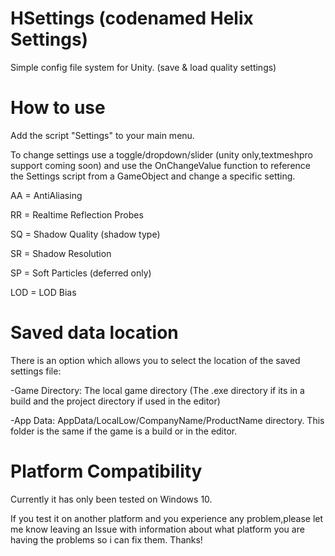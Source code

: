 # HSettings (codenamed Helix Settings)
 Simple config file system for Unity. (save & load quality settings)
 
# How to use
  Add the script "Settings" to your main menu.
  
  To change settings use a toggle/dropdown/slider (unity only,textmeshpro support coming soon) and use the OnChangeValue function to reference the Settings script from
  a GameObject and change a specific setting.
 
 AA = AntiAliasing
 
 RR = Realtime Reflection Probes
 
 SQ = Shadow Quality (shadow type)
 
 SR = Shadow Resolution
 
 SP = Soft Particles (deferred only)
 
 LOD = LOD Bias
  
# Saved data location
  There is an option which allows you to select the location of the saved settings file:

  -Game Directory: The local game directory (The .exe directory if its in a build and the project directory if used in the editor)

  -App Data: AppData/LocalLow/CompanyName/ProductName directory. This folder is the same if the game is a build or in the editor.
  
  
# Platform Compatibility
Currently it has only been tested on Windows 10.

If you test it on another platform and you experience any problem,please let me know leaving an Issue with information about what platform you are
having the problems so i can fix them. Thanks! 
  
